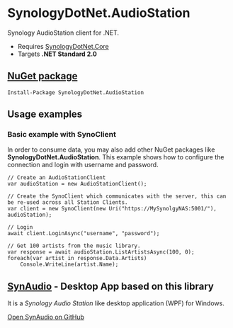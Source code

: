 # SynologyDotNet.AudioStation
Synology AudioStation client for .NET.

* Requires [SynologyDotNet.Core](https://www.nuget.org/packages/SynologyDotNet.Core/)
* Targets **.NET Standard 2.0**

## [NuGet package](https://www.nuget.org/packages/SynologyDotNet.AudioStation/)
```
Install-Package SynologyDotNet.AudioStation
```

## Usage examples

### Basic example with SynoClient

In order to consume data, you may also add other NuGet packages like **SynologyDotNet.AudioStation**.
This example shows how to configure the connection and login with username and password.  

```
// Create an AudioStationClient
var audioStation = new AudioStationClient();

// Create the SynoClient which communicates with the server, this can be re-used across all Station Clients.
var client = new SynoClient(new Uri("https://MySynolgyNAS:5001/"), audioStation);

// Login
await client.LoginAsync("username", "password");

// Get 100 artists from the music library.
var response = await audioStation.ListArtistsAsync(100, 0);
foreach(var artist in response.Data.Artists)
    Console.WriteLine(artist.Name);
```

## [SynAudio](https://github.com/geloczigeri/synologydotnet-audiostation-wpf) - Desktop App based on this library

It is a *Synology Audio Station* like desktop application (WPF) for Windows.

[Open SynAudio on GitHub](https://github.com/geloczigeri/synologydotnet-audiostation-wpf)
